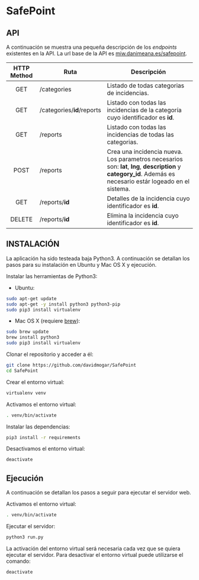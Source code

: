 # SafePoint

## API

A continuación se muestra una pequeña descripción de los *endpoints* existentes en la API.
La url base de la API es [miw.danimeana.es/safepoint](http://miw.danimeana.es/safepoint).

HTTP Method | Ruta | Descripción
:----------:|------|-------------
GET | /categories | Listado de todas categorias de incidencias.
GET | /categories/**id**/reports | Listado con todas las incidencias de la categoría cuyo identificador es **id**.
GET | /reports | Listado con todas las incidencias de todas las categorias.
POST | /reports | Crea una incidencia nueva. Los parametros necesarios son: **lat**, **lng**, **description** y **category_id**. Además es necesario estár logeado en el sistema.
GET | /reports/**id** | Detalles de la incidencia cuyo identificador es **id**.
DELETE | /reports/**id** | Elimina la incidencia cuyo identificador es **id**.

##  INSTALACIÓN

La aplicación ha sido testeada baja Python3. A continuación se detallan los pasos para su instalación en Ubuntu y Mac OS X y ejecución.

Instalar las herramientas de Python3:

* Ubuntu:
```bash
sudo apt-get update
sudo apt-get -y install python3 python3-pip
sudo pip3 install virtualenv
```

* Mac OS X (requiere [brew](http://brew.sh)):
```bash
sudo brew update
brew install python3
sudo pip3 install virtualenv
```

Clonar el repositorio y acceder a él:

```bash
git clone https://github.com/davidmogar/SafePoint
cd SafePoint
```

Crear el entorno virtual:

```bash
virtualenv venv
```

Activamos el entorno virtual:

```bash
. venv/bin/activate
```

Instalar las dependencias:

```bash
pip3 install -r requirements
```

Desactivamos el entorno virtual:

```bash
deactivate
```

## Ejecución

A continuación se detallan los pasos a seguir para ejecutar el servidor web.

Activamos el entorno virtual:

```bash
. venv/bin/activate
```

Ejecutar el servidor:
```bash
python3 run.py
```

La activación del entorno virtual será necesaria cada vez que se quiera ejecutar el servidor. Para desactivar el entorno virtual puede utilizarse el comando:

```bash
deactivate
```
